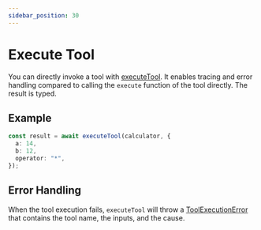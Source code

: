 ```yaml
---
sidebar_position: 30
---
```


# Execute Tool

You can directly invoke a tool with [executeTool](/api/modules/#executetool). It enables tracing and error handling compared to calling the `execute` function of the tool directly. The result is typed.

## Example

```ts
const result = await executeTool(calculator, {
  a: 14,
  b: 12,
  operator: "*",
});
```

## Error Handling

When the tool execution fails, `executeTool` will throw a [ToolExecutionError](/api/classes/ToolExecutionError) that contains the tool name, the inputs, and the cause.
